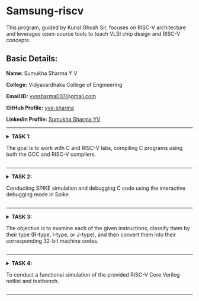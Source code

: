 # Samsung-riscv
This program, guided by Kunal Ghosh Sir, focuses on RISC-V architecture and leverages open-source tools to teach VLSI chip design and RISC-V concepts.

## Basic Details:

**Name:** Sumukha Sharma Y V

**College:** Vidyavardhaka College of Engineering

**Email ID:** yvssharma007@gmail.com

**GitHub Profile:** [yvs-sharma](https://github.com/yvs-sharma)

**Linkedin Profile:** [Sumukha Sharma YV](https://www.linkedin.com/in/sumukha-sharma-yv-71213925a)

----------------------------------------------------------------------------------------------------------------------------

<details>
<summary><b>TASK 1:</b> 
  
The goal is to work with C and RISC-V labs, compiling C programs using both the GCC and RISC-V compilers.</summary>

### C Lab

First, create a file in your preferred directory using a basic editor like Leafpad. Write a program that calculates the sum of numbers from 1 to n, then save and close the editor. Next, compile the file using GCC. After compilation, run the program to view the output.

 C Code to calculate 1 to n numbers
```
#include<stdio.h>
int main()
{
  int i, sum=0, n=90;
  for(i=0;i<=n;++i)
    {
      sum+=i;
    }
  printf("Sum of numbers from 1 to %d is %d\n",n,sum);
  return 0;
}
```

The commands used are
```
gcc sum.c
./a.out

```

![image](https://github.com/user-attachments/assets/1a105a81-3e54-4135-921b-540f58007c90)

### RISC-V lab

It involves viewing the code with the cat command to ensure it’s correct.

```
cat sum.c

```
Next, compile it using the RISC-V GCC compiler.

```
riscv64-unknown-elf-gcc -O1 -mabi=lp64 -march=rv64i -o sum.o sum.c
riscv64-unknown-elf-gcc -Ofast -mabi=lp64 -march=rv64i -o sum.o sum.c
```
![image](https://github.com/user-attachments/assets/732013ca-7b48-4408-ac36-01ef83bfc12b)

After compiling, use

```
riscv64-unknown-elf-objdump -d sum.o

```
to disassemble the code and examine its assembly language version. This provides a closer look at how the program works at the hardware level.

The Assembly language code is displayed.

Using O1
![image](https://github.com/user-attachments/assets/955d5f39-b1ea-4c34-9027-b7aa30410faa)

Using Ofast
![image](https://github.com/user-attachments/assets/4efc08b1-1f7f-4752-87dd-4f852f58bef6)

GCC optimization levels help enhance code performance and reduce size to different extents.

-O0: No optimization is applied, making it ideal for debugging.

-O1: Introduces basic optimizations, improving speed and reducing size without significantly increasing compilation time, offering a good balance.

-Ofast: Focuses purely on speed, disregarding strict standard compliance. It's great for performance-intensive tasks but requires careful testing to prevent unexpected behavior.

Since higher optimization levels can make debugging harder or impact precision in sensitive calculations, thorough testing is essential.

### Description of the commands used while execution:

**C Lab**

-leafpad – A simple and lightweight text editor for Linux.

-gcc – Compiles the program to create an executable file.

./a.out – Executes the compiled program.

cd – Switches the working directory in the command-line interface.

**RISC-V Lab**

-march=rv64i – Defines the target architecture for RISC-V, where rv64i represents a 64-bit processor with a base integer instruction set.

-O1 – Enables basic GCC optimizations that enhance performance without greatly increasing compilation time.

-mabi=lp64 – Specifies the Application Binary Interface (ABI) for RISC-V, using 64-bit long integers and pointers.

-Ofast – A high-performance optimization flag in GCC that prioritizes speed over strict standard compliance.

riscv-objdump – A tool that disassembles RISC-V binaries, aiding in debugging and understanding compiled code.

</details>

----------------------------------------------------------------------------------------------------------------------------

<details>
<summary><b>TASK 2:</b> 
  
Conducting SPIKE simulation and debugging C code using the interactive debugging mode in Spike.</summary>

First, create a file in the selected directory using a basic editor like Leafpad. Write the program to swap two numbers, then save and close the editor.

 C Code to swap 2 numbers
```
#include<stdio.h>
void main()
{
int a=10, b=5, temp;
printf("Numbers before swap: A=%d and B=%d\n",a,b);
temp=a;
a=b;
b=temp;
printf("Numbers after swap: A=%d and B=%d\n",a,b);
}
```

The code should be compiled and simulated using both the GCC and RISC-V compilers, ensuring that the same output is displayed on the terminal for both.

The commands used are :

For gcc , 
```
gcc swap.c
./a.out

```

For riscv compiler , 
```
spike pk swap.o
```

![image](https://github.com/user-attachments/assets/3112d548-d3d1-4d6d-ad7f-8700b510de0b)

Object dump using O1 and Ofast



![Compiling with Ofast](https://github.com/user-attachments/assets/8e2061e9-de02-43a3-9f8a-dbece772ec93)

Using Ofast



![compiling with O1](https://github.com/user-attachments/assets/5046c8dd-1462-4a24-bc3e-79eac48358e7)

Using O1



Debug:

1. To open the object dump , 
```
riscv64-unknown-elf-objdump -d swap.o | less
```

2. To debug ,
 ```
   spike -d pk swap.o
 ```


**Assembly of Ofast**
![Assembly for Ofast](https://github.com/user-attachments/assets/77c1f5ed-6055-428f-b779-246d1ff417af)



**Assembly of O1**
![Assembly for O1](https://github.com/user-attachments/assets/3524f47f-336d-4d50-ab7d-ef7eaa9e41c7)



### Description of the commands used while execution:

- **spike**: This is a simulator for the RISC-V Instruction Set Architecture (ISA), commonly used to simulate and test RISC-V programs. It emulates a RISC-V processor, allowing programs to run in a controlled setting.  
- **-d**: This flag activates debug mode, enabling step-by-step execution of the program. It allows you to inspect registers, memory, and other details, which is helpful for identifying issues and analyzing program behavior.  
- **pk**: Stands for proxy kernel, which serves as a lightweight operating system for RISC-V. It manages system calls and aids in running programs within the simulated environment.

### Description of assembly level instructions:  

- **addi (Add Immediate)**
  
  Format: `addi rd, rs1, imm`
  
  Adds an immediate value (imm) to the value in register `rs1` and stores the result in register `rd`.
  

- **sd (Store Doubleword)**
  
  Format: `sd rs2, offset(rs1)`
   
  Stores a 64-bit value from register `rs2` into memory at the address calculated by `offset + rs1`.

- **lui (Load Upper Immediate)**
  
  Format: `lui rd, imm`

  Shifts the immediate value (imm) left by 12 bits and stores it in the upper portion of the destination register `rd`.

- **li (Load Immediate)**
  
  Format: `li rd, imm`
  
  Loads an immediate value (imm) directly into register `rd`.
</details>

----------------------------------------------------------------------------------------------------------------------------

<details>
<summary><b>TASK 3:</b> 
  
The objective is to examine each of the given instructions, classify them by their type (R-type, I-type, or J-type), and then convert them into their corresponding 32-bit machine codes.</summary>

### What is RISC-V?

RISC-V is an open-source instruction set architecture (ISA) that allows developers to create processors tailored to specific needs, without any licensing costs. Built on reduced instruction set computer (RISC) principles, it represents the fifth generation of processors based on this concept. As an open and free alternative, RISC-V provides flexibility and easy access for developers.

### Instruction Formats in RISC-V :

The instruction format of a processor determines how machine language instructions are organized for execution. In RISC-V, instructions are made up of fields that indicate where the data is located and what operations should be performed. RISC-V has six primary instruction formats:

  1. R-format
  2. I-format
  3. S-format
  4. B-format
  5. U-format
  6. J-format

Each format serves specific purposes in the processor's operation.

![image](https://github.com/user-attachments/assets/71043fcb-ff93-4b61-8b8b-4b56f55e2414)

### 1. **R-type Instruction**:
 
This format is used for operations that involve registers rather than memory. It is mainly used for arithmetic and logical operations.  

The 32-bit instruction is divided into six fields:
![image](https://github.com/user-attachments/assets/6f289d8a-2533-4459-90ed-c4d0f234a4a9)

1. **Opcode (7 bits)**: Specifies the instruction format and the operation to be performed.  

2. **rd (5 bits)**: Represents the destination register where the result of the operation will be stored.  

3. **func3 (3 bits)**: Determines the specific arithmetic or logical operation to be carried out.  

4. **rs1 (5 bits)**: The first source register that holds the input data for the operation.  

5. **rs2 (5 bits)**: The second source register used alongside `rs1` for the computation.  

6. **func7 (7 bits)**: Provides additional details about the operation, similar to `func3`.  

These fields work together to execute arithmetic and logical instructions using registers in the RISC-V architecture.

Example : add A,B,C

32-bit Instruction: 0000000 00011 00010 000 00001 0110011


### 2. **I-type Instruction**:

The "I" in I-type stands for Immediate, indicating that the operations use both registers and an immediate (constant) value, rather than memory locations. This instruction type is mainly used for immediate and load operations.

The 32-bit instruction is divided into five fields:

1. **Opcode (7 bits)**: Specifies the operation to be performed and the instruction format.  

2. **rd (5 bits)**: Represents the destination register where the result of the operation is stored.  

3. **func3 (3 bits)**: Determines the specific operation to be carried out, such as arithmetic or logical operations.  

4. **rs1 (5 bits)**: The source register containing one of the operands for the operation.  

5. **imm (12 bits)**: The immediate value, which is a constant used in the operation.

These fields together enable operations that involve both registers and immediate values in RISC-V.

![image](https://github.com/user-attachments/assets/572d92bc-8931-4bbc-a4de-4bcee6be5020)

Example : addi A,B,15

32-bit Instruction: 000000000101 00010 000 00001 0010011


### 3. **S-type Instruction**:
   
   The "S" stands for Store, indicating that this instruction type is used to store the value from a register into memory. It is primarily used for store operations.

The 32-bit instruction is divided into six fields:
![image](https://github.com/user-attachments/assets/6f658175-7621-414b-93a7-3043495603c3)

1. **Opcode (7 bits)**: Specifies the instruction format and the operation to be performed.  

2. **imm[11:5] (7 bits)**: The upper 7 bits of a 12-bit signed immediate value, located in bits [31:25] of the instruction.  

3. **rs2 (5 bits)**: The source register containing the value to be stored in memory.  

4. **rs1 (5 bits)**: The base register used to calculate the memory address.  

5. **func3 (3 bits)**: Specifies the width and type of the store operation (e.g., word, half-word, or byte).  

6. **imm[4:0] (5 bits)**: The lower 5 bits of the 12-bit signed immediate value, located in bits [11:7] of the instruction.  

Key Features of S-type:
- S-type instructions do not have an `rd` field because they do not store values in registers.
- The value to be stored is found in the `rs2` field, while the address is calculated using `rs1` and the immediate field.

Example: sw x1, 6(x2)  

32-bit Instruction: 0000000 00001 00010 010 01000 0100011


### 4. **B-type Instruction**:

   The "B" stands for Branching, indicating that this instruction is used for conditional branching based on certain conditions.

The 32-bit instruction is divided into eight fields:
![image](https://github.com/user-attachments/assets/8003f573-890a-4b4f-910b-16459a1e7c9b)

1. **Opcode (7 bits)**: Specifies the instruction format and the operation to be performed.  

2. **imm[12] (1 bit)**: The most significant bit of a 12-bit signed immediate, located in bit [31] of the instruction.  

3. **imm[10:5] (6 bits)**: The next 6 bits of the signed immediate, located in bits [25:30] of the instruction.  

4. **imm[4:1] (4 bits)**: The next 4 bits of the signed immediate, located in bits [11:8] of the instruction.  

5. **imm[11] (1 bit)**: The second most significant bit of the signed immediate, located in bit [7] of the instruction.  

6. **rs1 (5 bits)**: The first source register used in conditional operations.  

7. **rs2 (5 bits)**: The second source register used in conditional operations.  

8. **func3 (3 bits)**: Specifies the condition for branching (e.g., equal, not equal, less than).  

### Branching Logic:  
- If the condition specified by `func3` is true, the Program Counter (PC) is updated by adding the immediate value to the current PC.  
- If the condition is false, the PC is updated by adding 4 bytes to the current PC, moving to the next instruction.  

Word Alignment:  
- RV32 instructions are word-aligned, meaning the address must always be a multiple of 4 bytes.

Example: beq x1, x2, 16 

32-bit Instruction: 0000000 00001 00010 000 00010 1100011


### 5. **U-type Instruction**:

   In the RV32 architecture, each U-type instruction is 32 bits long. The "U" stands for Upper Immediate, as these instructions are used to transfer an immediate value into the upper portion of the destination register. They are mainly used for loading large constants into registers.

The 32-bit instruction is divided into three fields:
![image](https://github.com/user-attachments/assets/4eaa9a7d-3ca8-4b32-a017-b28c7b8c9efe)

1. **Opcode (7 bits)**: Specifies the instruction format and the operation to be performed.  

2. **rd (5 bits)**: The destination register where the immediate value is transferred.  

3. **Immediate (20 bits)**: A 20-bit immediate value that is placed in the upper portion of the destination register.  

Key Instructions in U-type:

- **LUI (Load Upper Immediate)**: Loads a 20-bit immediate value into the upper portion of the destination register.  

- **AUIPC (Add Upper Immediate to PC)**: Adds a 20-bit immediate value to the current Program Counter (PC) and stores the result in the destination register.

Example: lui x1, 0x12345  

32-bit Instruction: 00010010001101000101 00001 0110111



### 6. **J-type Instruction**:

   The "J" stands for Jump, indicating that this instruction format is used for jump-type operations, typically for branching to a specific memory location. J-type instructions are mainly used for implementing jumps and loops, allowing the program to branch to desired memory locations.

The 32-bit instruction is divided into six fields:
![image](https://github.com/user-attachments/assets/e0add552-671b-4240-bb4a-cebe14c59a1a)

1. **Opcode (7 bits)**: Specifies the instruction format and the operation to be performed.  

2. **rd (5 bits)**: The destination register used to store the return address in jump operations.  

3. **Immediate (20 bits)**: A 20-bit signed immediate value that represents the offset for the jump.  

Key Instruction in J-type:
- **JAL (Jump and Link)**: This instruction performs a jump to the target address specified by the immediate value and stores the return address (the next instruction's address) in the destination register (`rd`).

Example: jal x1, 2048 

32-bit Instruction: 000000000010 0000000000 00001 1101111
</details>

----------------------------------------------------------------------------------------------------------------------------

<details>
<summary><b>TASK 4:</b> 
  
To conduct a functional simulation of the provided RISC-V Core Verilog netlist and testbench.</summary>

**Note**: The Verilog code and testbench for the RISC-V processor have already been created.

### Step 1: Installation of iverilog and gtkwave

Use the following commands for installation:

1. For iverilog ,

` $ sudo apt install iverilog`

3. For gtkwave,

` $ sudo apt install gtkwave`

### Step 2: Creating files for verilog and testbench by following commands

`  $ gedit iiitb_rv32i.v`

` $ gedit iiitb_rv32i_tb.v`

### Step 3: To simulate and run the verilog code , 

`  $ iverilog -o iiitb_rv32i iiitb_rv32i.v iiitb_rv32i_tb.v`

` $ ./iiitb_rv32i`

### Step 4: Command to see the simulation waveform ,

`  $ gtkwave iiitb_rv32i.vcd`



The gtkwave will be opened and the following window will appear.
![image](https://github.com/user-attachments/assets/17c33cea-da53-448e-a1bd-444a42554025)


### Step 5: Analysing output waveform

Some of the output waveforms are given here ,


**1. sub r7 , r1 , r2**
![sub](https://github.com/user-attachments/assets/f4828f86-c400-43d2-9f0e-2c8d799dd9e2)

Here , the subtraction of r2 from r1 happens and the result is stored in r7.



**2. add r6 , r1 , r2**
![add](https://github.com/user-attachments/assets/e74c7763-8243-4ac9-8813-d76c7b197823)

Here , the sum of r2 from r1 happens and the result is stored in r6.



**3. and r8 , r1 , r3**
![and](https://github.com/user-attachments/assets/b37ebca2-2c48-47fb-b31a-7f5505016061)

Here , bitwise AND is performed between r1 and r3 , the result is stored in r8.



**4. or r9 , r2 , r5**
![or](https://github.com/user-attachments/assets/73640edf-7b2b-439d-ab6d-77115fa937cc)

Here , bitwise OR is performed between r2 and r5 , the result is stored in r9.



**5. xor r10 , r1 , r4**
![xor](https://github.com/user-attachments/assets/191e8185-9413-435a-9356-25edb7e2f29c)

Here , bitwise XOR is performed between r1 and r4 , the result is stored in r10.



**6. addi r12 , r4 , 5**
![image](https://github.com/user-attachments/assets/820e90ca-f119-49ab-ad87-d668344aa01f)

Here , the immediate data 5 is added to the register r4 , the result is stored in r12.



**7. lw r13 , r1 , 2**
![lw](https://github.com/user-attachments/assets/a2016bd8-8770-470e-bcfe-d580e3c78c35)

Here , the word from memory address r1 + 2 is loaded into r13.



**8. beq r0 , r0 , 15**
![beq](https://github.com/user-attachments/assets/f97b95d4-079a-4eb3-ae74-9443fe4dc929)

Here , the Branching happens to PC + 15 if r0 == r0 (always true)

</details>

----------------------------------------------------------------------------------------------------------------------------




